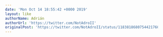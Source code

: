 ```yaml
---
date: 'Mon Oct 14 18:55:42 +0000 2019'
layout: like
authorName: Adrián
authorUrl: 'https://twitter.com/NotAdroII'
originalPost: 'https://twitter.com/NotAdroII/status/1183818680754421760'
---
```


